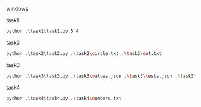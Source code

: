 windows

task1
```bash
python .\task1\task1.py 5 4
```

task2
```bash
python .\task2\task2.py .\task2\circle.txt .\task2\dot.txt
```

task3
```bash
python .\task3\task3.py .\task3\values.json .\task3\tests.json .\task3\report.json 
```

task4
```bash
python .\task4\task4.py .\task4\numbers.txt
```